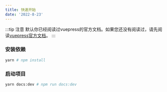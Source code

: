 ```yaml
---
title: 快速开始
date: '2022-8-23'
---
```

:::tip 注意
默认你已经阅读过vuepress的官方文档。如果您还没有阅读过，请先阅读[vuepress官方文档](https://v1.vuepress.vuejs.org/zh/)。
:::
### 安装依赖
```bash
yarn # npm install
```
### 启动项目
```bash
yarn docs:dev # npm run docs:dev
```
